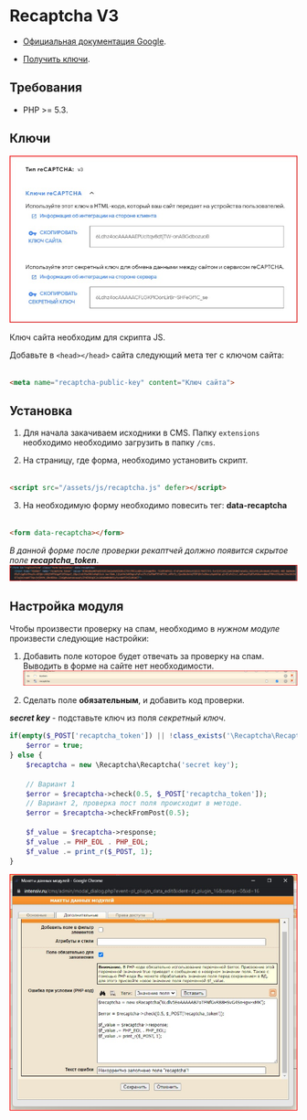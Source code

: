 # Recaptcha V3

* [Официальная документация Google](https://developers.google.com/recaptcha/docs/v3).

* [Получить ключи](https://www.google.com/recaptcha/admin/create).

## Требования

* PHP >= 5.3.

## Ключи

![Google Recaptcha Keys](images/keys.jpg)

Ключ сайта необходим для скрипта JS.

Добавьте в ```<head></head>``` сайта следующий мета тег с ключом сайта:

```html

<meta name="recaptcha-public-key" content="Ключ сайта">
```

## Установка

1. Для начала закачиваем исходники в CMS. Папку `extensions` необходимо необходимо загрузить в папку `/cms`.

4. На страницу, где форма, необходимо установить скрипт.

```html

<script src="/assets/js/recaptcha.js" defer></script> 
```

3. На необходимую форму необходимо повесить тег: **data-recaptcha**

```html

<form data-recaptcha></form>
```

*В данной форме после проверки рекаптчей должно появится скрытое поле **recaptcha_token***.
![Скрытое поле в форме отправки](images/field-in-form.jpg)

## Настройка модуля

Чтобы произвести проверку на спам, необходимо в *нужном модуле* произвести следующие настройки:

1. Добавить поле которое будет отвечать за проверку на спам. Выводить в форме на сайте нет необходимости.
   ![Новое поле для рекаптчи](images/field-in-module.jpg)


2. Сделать поле **обязательным**, и добавить код проверки.

***secret key*** - подставьте ключ из поля *секретный ключ*.

```php
if(empty($_POST['recaptcha_token']) || !class_exists('\Recaptcha\Recaptcha')) {
    $error = true;
} else {
    $recaptcha = new \Recaptcha\Recaptcha('secret key');

    // Вариант 1
    $error = $recaptcha->check(0.5, $_POST['recaptcha_token']);
    // Вариант 2, проверка пост поля происходит в методе.
    $error = $recaptcha->checkFromPost(0.5);

    $f_value = $recaptcha->response;
    $f_value .= PHP_EOL . PHP_EOL;
    $f_value .= print_r($_POST, 1); 
}
```

![Новое поле для Recaptcha](images/field-in-module-2.jpg)




